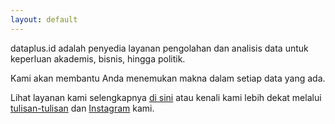 ```yaml
---
layout: default
---
```


<div class="lead pretty-links">
dataplus.id adalah penyedia layanan pengolahan dan analisis data untuk keperluan akademis, bisnis, hingga politik. 
  
Kami akan membantu Anda menemukan makna dalam setiap data yang ada.
  
Lihat layanan kami selengkapnya [di sini](/services) atau kenali kami lebih dekat melalui [tulisan-tulisan](/articles) dan [Instagram](https://instagram.com/dataplus.id) kami.
</div>
